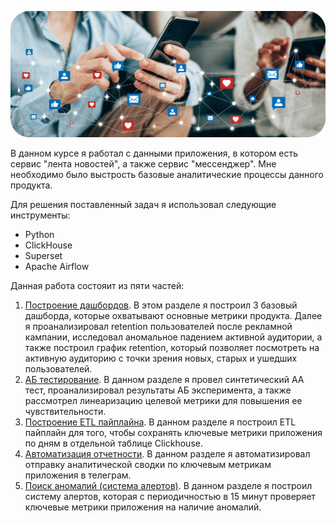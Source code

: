 ![Social media stock image](./other_files/social_media_stock_image-modified.png)

В данном курсе я работал с данными приложения, в котором есть сервис "лента новостей", а также сервис "мессенджер". Мне необходимо было выстрость базовые аналитические процессы данного продукта.

Для решения поставленный задач я использовал следующие инструменты:

- Python
- ClickHouse
- Superset
- Apache Airflow

Данная работа состояит из пяти частей:

1. [Построение дашбордов](bi). В этом разделе я построил 3 базовый дашборда, которые охватывают основные метрики продукта. Далее я проанализировал retention пользователей после рекламной кампании, исследовал аномальное падением активной аудитории, а также построил график retention, который позволяет посмотреть на активную аудиторию с точки зрения новых, старых и ушедших пользователей.
2. [АБ тестирование](ab_tests). В данном разделе я провел синтетический АА тест, проанализировал результаты АБ эксперимента, а также рассмотрел линеаризацию целевой метрики для повышения ее чувствительности. 
3. [Построение ETL пайплайна](airflow_ETL). В данном разделе я построил ETL пайплайн для того, чтобы сохранять ключевые метрики приложения по дням в отдельной таблице Clickhouse.
4. [Автоматизация отчетности](report_automatization). В данном разделе я автоматизировал отправку аналитической сводки по ключевым метрикам приложения в телеграм.
5. [Поиск аномалий (система алертов)](anomaly_detection). В данном разделе я построил систему алертов, которая с периодичностью в 15 минут проверяет ключевые метрики приложения на наличие аномалий.
